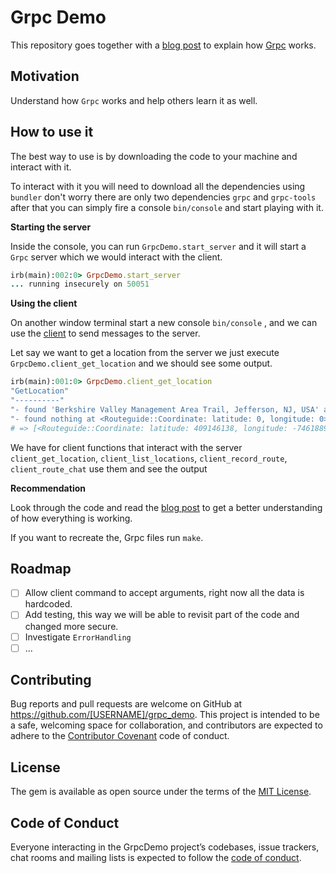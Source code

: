 # Grpc Demo

This repository goes together with a [blog post](http://gustavocaso.github.io/2018/03/grpc-tutorial-with-ruby/) to explain how [Grpc](https://grpc.io/) works.

## Motivation

Understand how `Grpc` works and help others learn it as well.

## How to use it

The best way to use is by downloading the code to your machine and interact with it.

To interact with it you will need to download all the dependencies using `bundler` don't worry there are only two dependencies `grpc` and `grpc-tools` after that you can simply fire a console `bin/console` and start playing with it.

**Starting the server**

Inside the console, you can run `GrpcDemo.start_server` and it will start a `Grpc` server which we would interact with the client.

```ruby
irb(main):002:0> GrpcDemo.start_server
... running insecurely on 50051
```

**Using the client**

On another window terminal start a new console `bin/console` , and we can use the [client](https://github.com/GustavoCaso/grpc_ruby_demo/blob/master/lib/grpc_demo/client.rb) to send messages to the server.

Let say we want to get a location from the server we just execute `GrpcDemo.client_get_location` and we should see some output.

```ruby
irb(main):001:0> GrpcDemo.client_get_location
"GetLocation"
"----------"
"- found 'Berkshire Valley Management Area Trail, Jefferson, NJ, USA' at <Routeguide::Coordinate: latitude: 409146138, longitude: -746188906>"
"- found nothing at <Routeguide::Coordinate: latitude: 0, longitude: 0>"
# => [<Routeguide::Coordinate: latitude: 409146138, longitude: -746188906>, <Routeguide::Coordinate: latitude: 0, longitude: 0>]
```

We have for client functions that interact with the server `client_get_location`, `client_list_locations`, `client_record_route`, `client_route_chat` use them and see the output

**Recommendation**

Look through the code and read the [blog post](http://gustavocaso.github.io/2018/03/grpc-tutorial-with-ruby/) to get a better understanding of how everything is working.

If you want to recreate the,  Grpc files run `make`.

## Roadmap

- [ ] Allow client command to accept arguments, right now all the data is hardcoded.
- [ ] Add testing, this way we will be able to revisit part of the code and changed more secure.
- [ ] Investigate `ErrorHandling`
- [ ] ...

## Contributing

Bug reports and pull requests are welcome on GitHub at https://github.com/[USERNAME]/grpc_demo. This project is intended to be a safe, welcoming space for collaboration, and contributors are expected to adhere to the [Contributor Covenant](http://contributor-covenant.org) code of conduct.

## License

The gem is available as open source under the terms of the [MIT License](https://opensource.org/licenses/MIT).

## Code of Conduct

Everyone interacting in the GrpcDemo project’s codebases, issue trackers, chat rooms and mailing lists is expected to follow the [code of conduct](https://github.com/[USERNAME]/grpc_demo/blob/master/CODE_OF_CONDUCT.md).
